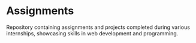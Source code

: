 # Assignments
Repository containing assignments and projects completed during various internships, showcasing skills in web development and programming.
